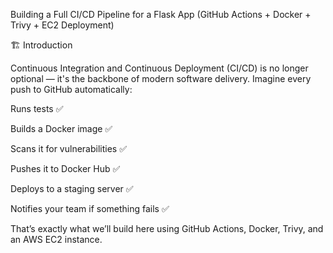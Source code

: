 ﻿Building a Full CI/CD Pipeline for a Flask App (GitHub Actions + Docker + Trivy + EC2 Deployment)


🏗️ Introduction

Continuous Integration and Continuous Deployment (CI/CD) is no longer optional — it's the backbone of modern software delivery. Imagine every push to GitHub automatically:

Runs tests ✅

Builds a Docker image ✅

Scans it for vulnerabilities ✅

Pushes it to Docker Hub ✅

Deploys to a staging server ✅

Notifies your team if something fails ✅


That’s exactly what we’ll build here using GitHub Actions, Docker, Trivy, and an AWS EC2 instance.
